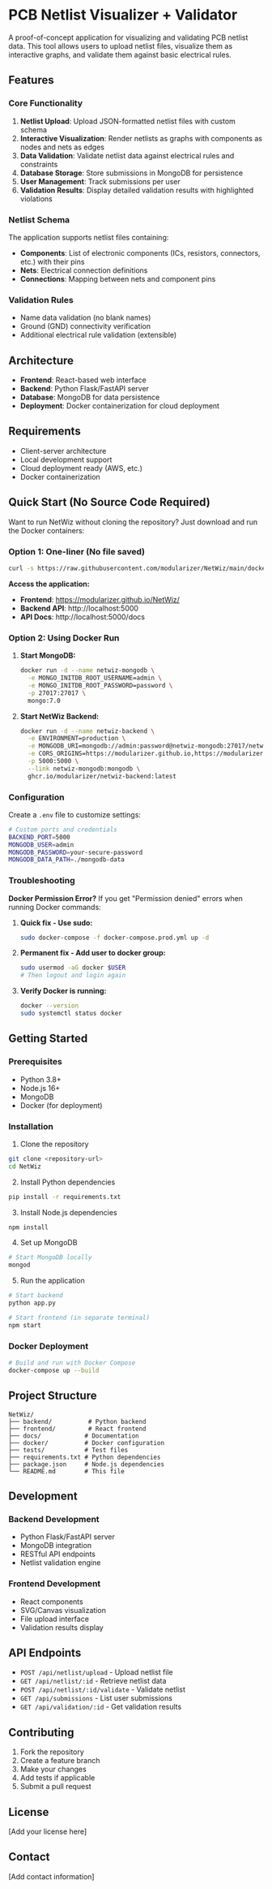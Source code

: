 # PCB Netlist Visualizer + Validator

A proof-of-concept application for visualizing and validating PCB netlist data. This tool allows users to upload netlist files, visualize them as interactive graphs, and validate them against basic electrical rules.

## Features

### Core Functionality
1. **Netlist Upload**: Upload JSON-formatted netlist files with custom schema
2. **Interactive Visualization**: Render netlists as graphs with components as nodes and nets as edges
3. **Data Validation**: Validate netlist data against electrical rules and constraints
4. **Database Storage**: Store submissions in MongoDB for persistence
5. **User Management**: Track submissions per user
6. **Validation Results**: Display detailed validation results with highlighted violations

### Netlist Schema
The application supports netlist files containing:
- **Components**: List of electronic components (ICs, resistors, connectors, etc.) with their pins
- **Nets**: Electrical connection definitions
- **Connections**: Mapping between nets and component pins

### Validation Rules
- Name data validation (no blank names)
- Ground (GND) connectivity verification
- Additional electrical rule validation (extensible)

## Architecture

- **Frontend**: React-based web interface
- **Backend**: Python Flask/FastAPI server
- **Database**: MongoDB for data persistence
- **Deployment**: Docker containerization for cloud deployment

## Requirements

- Client-server architecture
- Local development support
- Cloud deployment ready (AWS, etc.)
- Docker containerization

## Quick Start (No Source Code Required)

Want to run NetWiz without cloning the repository? Just download and run the Docker containers:

### Option 1: One-liner (No file saved)

```bash
curl -s https://raw.githubusercontent.com/modularizer/NetWiz/main/docker-compose.prod.yml | docker-compose -f - up
```

**Access the application:**
   - **Frontend**: https://modularizer.github.io/NetWiz/
   - **Backend API**: http://localhost:5000
   - **API Docs**: http://localhost:5000/docs

### Option 2: Using Docker Run

1. **Start MongoDB:**
   ```bash
   docker run -d --name netwiz-mongodb \
     -e MONGO_INITDB_ROOT_USERNAME=admin \
     -e MONGO_INITDB_ROOT_PASSWORD=password \
     -p 27017:27017 \
     mongo:7.0
   ```

2. **Start NetWiz Backend:**
   ```bash
   docker run -d --name netwiz-backend \
     -e ENVIRONMENT=production \
     -e MONGODB_URI=mongodb://admin:password@netwiz-mongodb:27017/netwiz?authSource=admin \
     -e CORS_ORIGINS=https://modularizer.github.io,https://modularizer.github.io/NetWiz \
     -p 5000:5000 \
     --link netwiz-mongodb:mongodb \
     ghcr.io/modularizer/netwiz-backend:latest
   ```

### Configuration

Create a `.env` file to customize settings:

```bash
# Custom ports and credentials
BACKEND_PORT=5000
MONGODB_USER=admin
MONGODB_PASSWORD=your-secure-password
MONGODB_DATA_PATH=./mongodb-data
```

### Troubleshooting

**Docker Permission Error?** If you get "Permission denied" errors when running Docker commands:

1. **Quick fix - Use sudo:**
   ```bash
   sudo docker-compose -f docker-compose.prod.yml up -d
   ```

2. **Permanent fix - Add user to docker group:**
   ```bash
   sudo usermod -aG docker $USER
   # Then logout and login again
   ```

3. **Verify Docker is running:**
   ```bash
   docker --version
   sudo systemctl status docker
   ```

## Getting Started

### Prerequisites
- Python 3.8+
- Node.js 16+
- MongoDB
- Docker (for deployment)

### Installation

1. Clone the repository
```bash
git clone <repository-url>
cd NetWiz
```

2. Install Python dependencies
```bash
pip install -r requirements.txt
```

3. Install Node.js dependencies
```bash
npm install
```

4. Set up MongoDB
```bash
# Start MongoDB locally
mongod
```

5. Run the application
```bash
# Start backend
python app.py

# Start frontend (in separate terminal)
npm start
```

### Docker Deployment

```bash
# Build and run with Docker Compose
docker-compose up --build
```

## Project Structure

```
NetWiz/
├── backend/          # Python backend
├── frontend/         # React frontend
├── docs/            # Documentation
├── docker/          # Docker configuration
├── tests/           # Test files
├── requirements.txt # Python dependencies
├── package.json     # Node.js dependencies
└── README.md        # This file
```

## Development

### Backend Development
- Python Flask/FastAPI server
- MongoDB integration
- RESTful API endpoints
- Netlist validation engine

### Frontend Development
- React components
- SVG/Canvas visualization
- File upload interface
- Validation results display

## API Endpoints

- `POST /api/netlist/upload` - Upload netlist file
- `GET /api/netlist/:id` - Retrieve netlist data
- `POST /api/netlist/:id/validate` - Validate netlist
- `GET /api/submissions` - List user submissions
- `GET /api/validation/:id` - Get validation results

## Contributing

1. Fork the repository
2. Create a feature branch
3. Make your changes
4. Add tests if applicable
5. Submit a pull request

## License

[Add your license here]

## Contact

[Add contact information]
